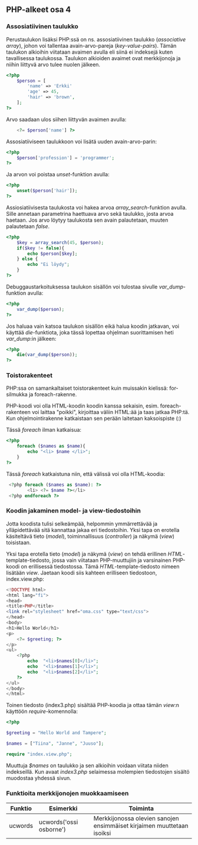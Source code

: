 ## PHP-alkeet osa 4

### Assosiatiivinen taulukko

Perustaulukon lisäksi PHP:ssä on ns. assosiatiivinen taulukko (*associative array*), johon voi tallentaa avain-arvo-pareja (*key-value-pairs*). Tämän taulukon alkioihin viitataan avaimen avulla eli siinä ei indeksejä kuten tavallisessa taulukossa. Taulukon alkioiden avaimet ovat merkkijonoja ja niihin liittyvä arvo tulee nuolen jälkeen.

```php
<?php
    $person = [
        'name' => 'Erkki'
        'age' => 45,
        'hair' => 'brown',
    ]; 
?>
```

Arvo saadaan ulos siihen liittyvän avaimen avulla:

```php
    <?= $person['name'] ?>
```

Assosiatiiviseen taulukkoon voi lisätä uuden avain-arvo-parin:

```php
<?php
    $person['profession'] = 'programmer';
?>
```

Ja arvon voi poistaa *unset*-funktion avulla:

```php
<?php
    unset($person['hair']);
?>
```

Assiosiatiivisesta taulukosta voi hakea arvoa *array_search*-funktion avulla. Sille annetaan parametrina haettuava arvo sekä taulukko, josta arvoa haetaan. Jos arvo löytyy taulukosta sen avain palautetaan, muuten palautetaan *false*.

```php
<?php
    $key = array_search(45, $person);
    if($key != false){
        echo $person[$key];
    } else {
        echo "Ei löydy";
    }
?>
```

Debuggaustarkoituksessa taulukon sisällön voi tulostaa sivulle *var_dump*-funktion avulla:

```php
<?php
    var_dump($person);
?>
```

Jos haluaa vain katsoa taulukon sisällön eikä halua koodin jatkavan, voi käyttää *die*-funktiota, joka tässä lopettaa ohjelman suorittamisen heti *var_dump*:in jälkeen:

```php
<?php
    die(var_dump($person));
?>
```

### Toistorakenteet

PHP:ssa on samankaltaiset toistorakenteet kuin muissakin kielissä: for-silmukka ja foreach-rakenne.

PHP-koodi voi olla HTML-koodin koodin kanssa sekaisin, esim. foreach-rakenteen voi laittaa "poikki", kirjoittaa väliin HTML:ää ja taas jatkaa PHP:tä. Kun ohjelmointirakenne katkaistaan sen perään laitetaan kaksoispiste (:)

Tässä *foreach* ilman katkaisua:

```php
<?php
    foreach ($names as $name){
        echo "<li> $name </li>";
    }
?>
```

Tässä *foreach* katkaistuna niin, että välissä voi olla HTML-koodia:

```php
 <?php foreach ($names as $name): ?>
        <li> <?= $name ?></li>
 <?php endforeach ?>
```

### Koodin jakaminen model- ja view-tiedostoihin

Jotta koodista tulisi selkeämpää, helpommin ymmärrettävää ja ylläpidettävää sitä kannattaa jakaa eri tiedostoihin. Yksi tapa on erotella käsiteltävä tieto (*model*), toiminnallisuus (*controller*) ja näkymä (*view*) toisistaan.

Yksi tapa erotella tieto (*model*) ja näkymä (*view*) on tehdä erillinen *HTML*-template-tiedosto, jossa vain viitataan PHP-muuttujiin ja varsinainen PHP-koodi on erillisessä tiedostossa. Tämä *HTML*-template-tiedosto nimeen lisätään *view*. Jaetaan koodi siis kahteen erilliseen tiedostoon, index.view.php:

```php
<!DOCTYPE html>
<html lang="fi">
<head>
<title>PHP</title>
<link rel="stylesheet" href="oma.css" type="text/css">
</head>
<body>
<h1>Hello World</h1>
<p>
    <?= $greeting; ?>
</p>
<ul>
    <?php
        echo  "<li>$names[0]</li>";
        echo  "<li>$names[1]</li>";
        echo  "<li>$names[2]</li>";
    ?>
</ul>
</body>
</html>  
```

Toinen tiedosto (index3.php) sisältää PHP-koodia ja ottaa tämän *view*:n käyttöön *require*-komennolla:

```php
<?php

$greeting = "Hello World and Tampere";

$names = ["Tiina", "Janne", "Juuso"];

require "index.view.php";
```

Muuttuja *$names* on taulukko ja sen alkioihin voidaan viitata niiden indekseillä. Kun avaat *index3.php* selaimessa molempien tiedostojen sisältö muodostaa yhdessä sivun.

### Funktioita merkkijonojen muokkaamiseen

| Funktio  | Esimerkki  | Toiminta |
| -------- | ---------| ---------|
| ucwords  |  ucwords('ossi osborne') | Merkkijonossa olevien sanojen ensimmäiset kirjaimen muuttetaan isoiksi |